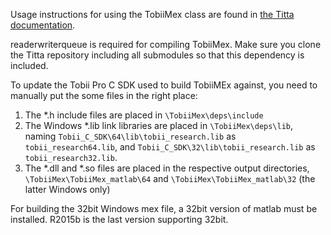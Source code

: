 Usage instructions for using the TobiiMex class are found in [the Titta documentation](../readme.md).

readerwriterqueue is required for compiling TobiiMex. Make sure you clone the Titta repository including all submodules so that this dependency is included.

To update the Tobii Pro C SDK used to build TobiiMEx against, you need to manually put the some files in the right place:
1. The \*.h include files are placed in `\TobiiMex\deps\include`
2. The Windows \*.lib link libraries are placed in `\TobiiMex\deps\lib`, naming `Tobii_C_SDK\64\lib\tobii_research.lib` as `tobii_research64.lib`, and `Tobii_C_SDK\32\lib\tobii_research.lib` as `tobii_research32.lib`.
3. The \*.dll and \*.so files are placed in the respective output directories, `\TobiiMex\TobiiMex_matlab\64` and `\TobiiMex\TobiiMex_matlab\32` (the latter Windows only)

For building the 32bit Windows mex file, a 32bit version of matlab must be installed. R2015b is the last version supporting 32bit.